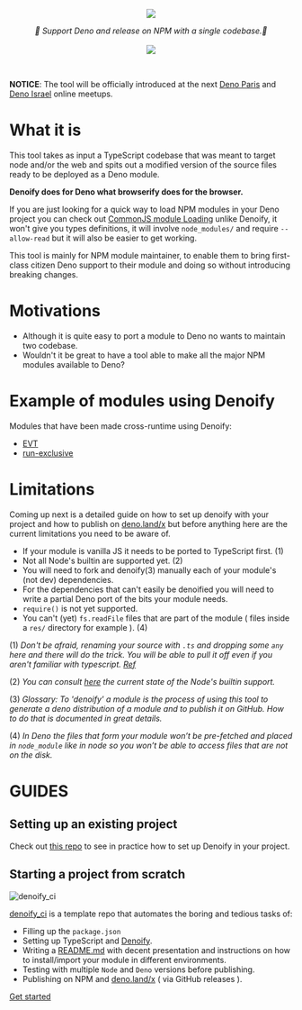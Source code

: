 
<p align="center">
    <img src="https://user-images.githubusercontent.com/6702424/79351107-900eb300-7f38-11ea-8272-91ff725d29f3.png">
</p>
<p align="center">
    <i>🦕 Support Deno and release on NPM with a single codebase.🦕</i>
    <br>
    <br>
    <img src="https://github.com/garronej/denoify/workflows/ci/badge.svg">
</p>
<br>

**NOTICE**: The tool will be officially introduced at the next [Deno Paris](https://deno.paris) and 
[Deno Israel](https://www.meetup.com/DenoIsrael/events/270885478/) online meetups.

# What it is

This tool takes as input a TypeScript codebase that was meant to target node and/or the web and spits out a modified version of the source files ready to be deployed as a Deno module.  
  
**Denoify does for Deno what browserify does for the browser.**

If you are just looking for a quick way to load NPM modules in your Deno project
you can check out [CommonJS module Loading](https://github.com/denoland/deno/tree/master/std/node/#commonjs-module-loading)
unlike Denoify, it won't give you types definitions, it will involve `node_modules/`
and require `--allow-read` but it will also be easier to get working.

This tool is mainly for NPM module maintainer, to enable them to bring first-class citizen Deno support to their module and doing so without introducing breaking changes.

# Motivations

- Although it is quite easy to port a module to Deno no wants to maintain two codebase.
- Wouldn't it be great to have a tool able to make all the major NPM modules available to Deno?

# Example of modules using Denoify

Modules that have been made cross-runtime using Denoify:

- [EVT](https://evt.land)
- [run-exclusive](https://github.com/garronej/run-exclusive)

# Limitations

Coming up next is a detailed guide on how to set up denoify with your project and how
to publish on [deno.land/x](https://deno.land/x) but before anything
here are the current limitations you need to be aware of.

- If your module is vanilla JS it needs to be ported to TypeScript first. (1)
- Not all Node's builtin are supported yet. (2)
- You will need to fork and denoify(3) manually each of your module's (not dev) dependencies. 
- For the dependencies that can't easily be denoified you will need to write a
  partial Deno port of the bits your module needs.
- `require()` is not yet supported.
- You can't (yet) `fs.readFile` files that are part of the module ( files inside a ``res/`` 
  directory for example ). (4)

(1) *Don't be afraid, renaming your source with ``.ts`` and dropping some ``any`` here 
and there will do the trick.
You will be able to pull it off even if you aren't familiar with typescript. [Ref](https://github.com/garronej/my_dummy_npm_and_deno_module#enable-strict-mode-and-fixes-errors-if-any)*

(2) *You can consult [here](https://deno.land/std/node#supported-builtins) the current state of the Node's builtin support.*

(3) *Glossary: To 'denoify' a module is the process of using this tool to generate a deno 
distribution of a module and to publish it on GitHub. 
How to do that is documented in great details.*  

(4) *In Deno the files that form your module won’t be pre-fetched and 
placed in ``node_module`` like in node so you won’t be able to access files that are not 
on the disk.*

# GUIDES

## Setting up an existing project

Check out [this repo](https://github.com/garronej/my_dummy_npm_and_deno_module) to see in practice how to set up Denoify in your project.

## Starting a project from scratch

![denoify_ci](https://user-images.githubusercontent.com/6702424/82036935-c52a3480-96a1-11ea-9794-e982a23e5612.png)

[denoify_ci](https://github.com/garronej/denoify_ci) is a template repo that automates the boring and tedious tasks of:
- Filling up the ``package.json``
- Setting up TypeScript and [Denoify](https://github.com/garronej/denoify).
- Writing a [README.md](https://github.com/garronej/denoify_ci/blob/dev/README.template.md) with decent presentation and instructions on how to install/import your module in different environments.
- Testing with multiple ``Node`` and ``Deno`` versions before publishing.
- Publishing on NPM and [deno.land/x](https://deno.land/x) ( via GitHub releases ).  

[Get started](https://github.com/garronej/denoify_ci)
